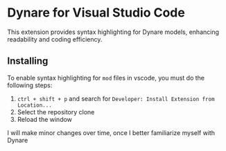 # Dynare for Visual Studio Code
This extension provides syntax highlighting for Dynare models, enhancing readability and coding efficiency.

## Installing

To enable syntax highlighting for `mod` files in vscode, you must do the following steps:
1. `ctrl + shift + p` and search for `Developer: Install Extension from Location...`
2. Select the repository clone
3. Reload the window

I will make minor changes over time, once I better familiarize myself with Dynare